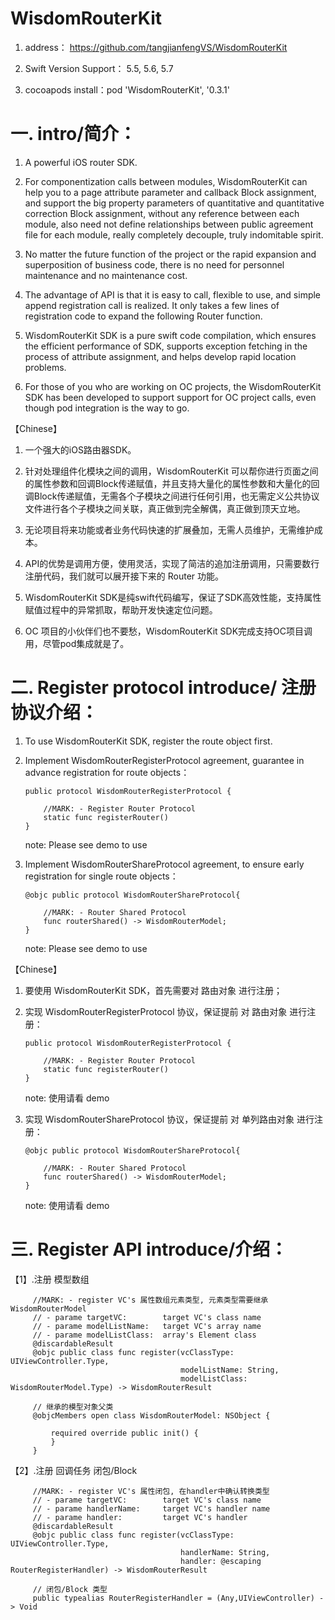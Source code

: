 # WisdomRouterKit

  1. address： https://github.com/tangjianfengVS/WisdomRouterKit

  2. Swift Version Support： 5.5, 5.6, 5.7

  3. cocoapods install：pod 'WisdomRouterKit', '0.3.1'

   
# 一. intro/简介：

  1. A powerful iOS router SDK.

  2. For componentization calls between modules, WisdomRouterKit can help you to a page attribute parameter and callback Block assignment, and support the big property parameters of quantitative and quantitative correction Block assignment, without any reference between each module, also need not define relationships between public agreement file for each module, really completely decouple, truly indomitable spirit.

  3. No matter the future function of the project or the rapid expansion and superposition of business code, there is no need for personnel maintenance and no maintenance cost.

  4. The advantage of API is that it is easy to call, flexible to use, and simple append registration call is realized. It only takes a few lines of registration code to expand the following Router function.

  5. WisdomRouterKit SDK is a pure swift code compilation, which ensures the efficient performance of SDK, supports exception fetching in the process of attribute assignment, and helps develop rapid location problems.

  6. For those of you who are working on OC projects, the WisdomRouterKit SDK has been developed to support support for OC project calls, even though pod integration is the way to go.

 【Chinese】
  1. 一个强大的iOS路由器SDK。

  2. 针对处理组件化模块之间的调用，WisdomRouterKit 可以帮你进行页面之间的属性参数和回调Block传递赋值，并且支持大量化的属性参数和大量化的回调Block传递赋值，无需各个子模块之间进行任何引用，也无需定义公共协议文件进行各个子模块之间关联，真正做到完全解偶，真正做到顶天立地。

  3. 无论项目将来功能或者业务代码快速的扩展叠加，无需人员维护，无需维护成本。

  4. API的优势是调用方便，使用灵活，实现了简洁的追加注册调用，只需要数行注册代码，我们就可以展开接下来的 Router 功能。

  5. WisdomRouterKit SDK是纯swift代码编写，保证了SDK高效性能，支持属性赋值过程中的异常抓取，帮助开发快速定位问题。

  6. OC 项目的小伙伴们也不要愁，WisdomRouterKit SDK完成支持OC项目调用，尽管pod集成就是了。

  
# 二. Register protocol introduce/ 注册协议介绍：

  1. To use WisdomRouterKit SDK, register the route object first.

  2. Implement WisdomRouterRegisterProtocol agreement, guarantee in advance registration for route objects：

         public protocol WisdomRouterRegisterProtocol {
    
             //MARK: - Register Router Protocol
             static func registerRouter()
         }

     note: Please see demo to use

  4. Implement WisdomRouterShareProtocol agreement, to ensure early registration for single route objects：

         @objc public protocol WisdomRouterShareProtocol{
    
             //MARK: - Router Shared Protocol
             func routerShared() -> WisdomRouterModel;
         }

     note: Please see demo to use

 【Chinese】
  1. 要使用 WisdomRouterKit SDK，首先需要对 路由对象 进行注册；

  2. 实现 WisdomRouterRegisterProtocol 协议，保证提前 对 路由对象 进行注册：

         public protocol WisdomRouterRegisterProtocol {
    
             //MARK: - Register Router Protocol
             static func registerRouter()
         }

     note: 使用请看 demo
     
  4. 实现 WisdomRouterShareProtocol 协议，保证提前 对 单列路由对象 进行注册：
     
         @objc public protocol WisdomRouterShareProtocol{
    
             //MARK: - Router Shared Protocol
             func routerShared() -> WisdomRouterModel;
         }

     note: 使用请看 demo


# 三. Register API introduce/介绍：

【1】.注册 模型数组

         //MARK: - register VC's 属性数组元素类型, 元素类型需要继承 WisdomRouterModel
         // - parame targetVC:        target VC's class name
         // - parame modelListName:   target VC's array name
         // - parame modelListClass:  array's Element class
         @discardableResult
         @objc public class func register(vcClassType: UIViewController.Type,
                                          modelListName: String,
                                          modelListClass: WisdomRouterModel.Type) -> WisdomRouterResult

         // 继承的模型对象父类
         @objcMembers open class WisdomRouterModel: NSObject {
    
             required override public init() {
             }
         }

【2】.注册 回调任务 闭包/Block

         //MARK: - register VC's 属性闭包, 在handler中确认转换类型
         // - parame targetVC:        target VC's class name
         // - parame handlerName:     target VC's handler name
         // - parame handler:         target VC's handler
         @discardableResult
         @objc public class func register(vcClassType: UIViewController.Type,
                                          handlerName: String,
                                          handler: @escaping RouterRegisterHandler) -> WisdomRouterResult

         // 闭包/Block 类型
         public typealias RouterRegisterHandler = (Any,UIViewController) -> Void



